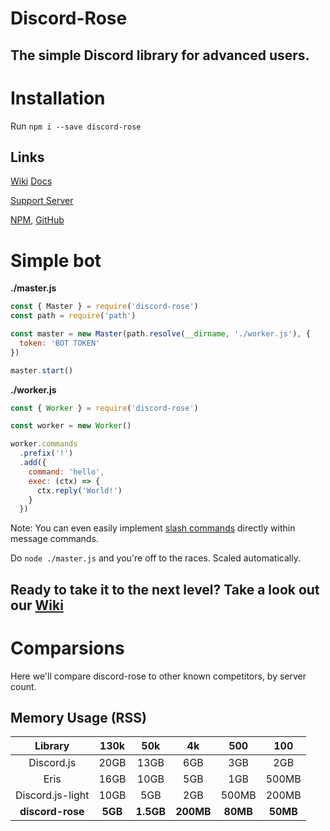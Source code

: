 # Discord-Rose

## The simple Discord library for advanced users.

# Installation

Run `npm i --save discord-rose`

## Links

[Wiki](https://github.com/discord-rose/discord-rose/wiki) [Docs](https://rose.js.org)

[Support Server](https://discord.gg/EdpA6qRHhs)

[NPM](https://npmjs.com/package/discord-rose), [GitHub](https://github.com/discord-rose/discord-rose)

# Simple bot

**./master.js**
```js
const { Master } = require('discord-rose')
const path = require('path')

const master = new Master(path.resolve(__dirname, './worker.js'), {
  token: 'BOT TOKEN'
})

master.start()
```

**./worker.js**
```js
const { Worker } = require('discord-rose')

const worker = new Worker()

worker.commands
  .prefix('!')
  .add({
    command: 'hello',
    exec: (ctx) => {
      ctx.reply('World!')
    }
  })
```
Note: You can even easily implement [slash commands](https://github.com/discord-rose/discord-rose/wiki/Slash-Commands) directly within message commands.

Do `node ./master.js` and you're off to the races. Scaled automatically.

## Ready to take it to the next level? Take a look out our [Wiki](https://github.com/discord-rose/discord-rose/wiki)

# Comparsions

Here we'll compare discord-rose to other known competitors, by server count.

## Memory Usage (RSS)

| Library          | 130k     | 50k       | 4k        | 500      | 100
|:----------------:|:--------:|:---------:|:---------:|:--------:|:----:
| Discord.js       | 20GB     | 13GB      | 6GB       | 3GB      | 2GB
| Eris             | 16GB     | 10GB      | 5GB       | 1GB      | 500MB
| Discord.js-light | 10GB     | 5GB       | 2GB       | 500MB    | 200MB
| **discord-rose** | **5GB**  | **1.5GB** | **200MB** | **80MB** | **50MB**